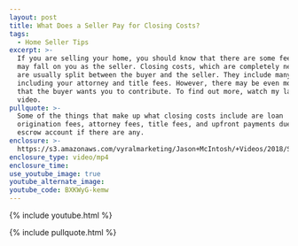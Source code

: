 ```yaml
---
layout: post
title: What Does a Seller Pay for Closing Costs?
tags:
  - Home Seller Tips
excerpt: >-
  If you are selling your home, you should know that there are some fees which
  may fall on you as the seller. Closing costs, which are completely negotiable,
  are usually split between the buyer and the seller. They include many fees
  including your attorney and title fees. However, there may be even more costs
  that the buyer wants you to contribute. To find out more, watch my latest
  video.
pullquote: >-
  Some of the things that make up what closing costs include are loan
  origination fees, attorney fees, title fees, and upfront payments due to an
  escrow account if there are any.
enclosure: >-
  https://s3.amazonaws.com/vyralmarketing/Jason+McIntosh/+Videos/2018/Savannah+Real+Estate+Agent-+Closing+Costs.mp4
enclosure_type: video/mp4
enclosure_time:
use_youtube_image: true
youtube_alternate_image:
youtube_code: BXKWyG-kemw
---
```


{% include youtube.html %}

{% include pullquote.html %}